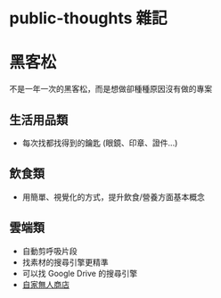 # public-thoughts 雜記

# 黑客松
不是一年一次的黑客松，而是想做卻種種原因沒有做的專案

## 生活用品類
* 每次找都找得到的鑰匙 (眼鏡、印章、證件...)

## 飲食類
* 用簡單、視覺化的方式，提升飲食/營養方面基本概念

## 雲端類
* 自動剪呼吸片段
* 找素材的搜尋引擎更精準
* 可以找 Google Drive 的搜尋引擎
* [自家無人商店](https://www.youtube.com/watch?v=x20wGFOurNM)
